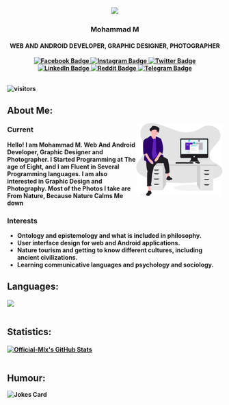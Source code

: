 <b>
<div id="header" align="center">
<img src="https://i.ibb.co/cFDmTyX/programmer.png" width="150"/>
<h3>Mohammad M</h3>
<h4>WEB AND ANDROID DEVELOPER, GRAPHIC DESIGNER, PHOTOGRAPHER</h4> 
</div>

<div align="center" id="social">
  <a href="https://facebook.com/Official.Mlx">
    <img src="https://img.shields.io/badge/Facebook-blue?style=flat&logo=facebook&logoColor=white" alt="Facebook Badge"/>
  </a>
  <a href="https://instagram.com/Official_Mlx">
    <img src="https://img.shields.io/badge/Instagram-yellow?style=flat&logo=instagram&logoColor=white" alt="Instagram Badge"/>
  </a>
  <a href="https://twitter.com/Official_Mlx">
    <img src="https://img.shields.io/badge/Twitter-green?style=flat&logo=twitter&logoColor=white" alt="Twitter Badge"/>
  </a>
</div>

<div align="center" id="social">
  <a href="https://linkedin.com/in/Official_Mlx">
    <img src="https://img.shields.io/badge/LinkedIn-red?style=flat&logo=linkedin&logoColor=white" alt="LinkedIn Badge"/>
  </a>
    <a href="https://reddit.com/u/Official_Mlx">
    <img src="https://img.shields.io/badge/Reddit-pink?style=flat&logo=reddit&logoColor=white" alt="Reddit Badge"/>
  </a>
  <a href="https://t.me/Official_Mlx">
    <img src="https://img.shields.io/badge/Telegram-blue?style=flat&logo=telegram&logoColor=white" alt="Telegram Badge"/>
  </a>
</div>
<br>
  
![visitors](https://visitor-badge.glitch.me/badge?page_id=bishwofic.bishwofic)

<h2> About Me:</h2>

<img width="40%" align="right" alt="Github" src="https://raw.githubusercontent.com/bishwofic/bishwofic/main/resources/bish.svg" />
  
  <h3> Current </h3>
  
Hello! I am Mohammad M.
 Web And Android Developer,
 Graphic Designer and Photographer.
 I Started Programming at The age of Eight,
 and I am Fluent in Several Programming languages.
 I am also interested in Graphic Design and Photography.
 Most of the Photos I take are From Nature, Because Nature Calms Me down

  <h3> Interests </h3>
  
  - Ontology and epistemology and what is included in philosophy.
  - User interface design for web and Android applications.
  - Nature tourism and getting to know different cultures, including ancient civilizations.
  - Learning communicative languages ​​and psychology and sociology. 

  
<h2> Languages: </h2>
<a href="https://github.com/anuraghazra/github-readme-stats">
<img align="center" src="https://github-readme-stats.vercel.app/api/top-langs/?username=DrKLO&theme=buefy&border_radius=10"/></a>
<br>
<br>
<h2> Statistics: </h2>
<a href="https://github.com/anuraghazra/github-readme-stats"><img align="center" src="https://github-readme-stats.vercel.app/api?username=DrKLO&show_icons=true&include_all_commits=true&theme=buefy&hide=issues&border_radius=10" alt="Official-Mlx's GitHub Stats" /></a>
<br>
<br>
<h2 align = "left"> Humour: </h2>

![Jokes Card](https://readme-jokes.vercel.app/api?theme=graywhite&hideBorder)
<br>
